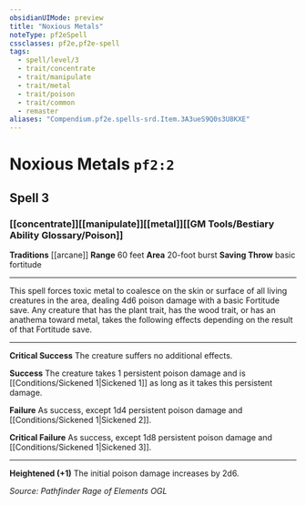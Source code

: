 ```yaml
---
obsidianUIMode: preview
title: "Noxious Metals"
noteType: pf2eSpell
cssclasses: pf2e,pf2e-spell
tags:
  - spell/level/3
  - trait/concentrate
  - trait/manipulate
  - trait/metal
  - trait/poison
  - trait/common
  - remaster
aliases: "Compendium.pf2e.spells-srd.Item.3A3ueS9Q0s3U8KXE" 
---
```

# Noxious Metals  `pf2:2`  
## Spell 3
### [[concentrate]][[manipulate]][[metal]][[GM Tools/Bestiary Ability Glossary/Poison]]
**Traditions** [[arcane]]
**Range** 60 feet
**Area** 20-foot burst
**Saving Throw** basic fortitude
* * * 
This spell forces toxic metal to coalesce on the skin or surface of all living creatures in the area, dealing 4d6 poison damage with a basic Fortitude save. Any creature that has the plant trait, has the wood trait, or has an anathema toward metal, takes the following effects depending on the result of that Fortitude save.

* * *

**Critical Success** The creature suffers no additional effects.

**Success** The creature takes 1 persistent poison damage and is [[Conditions/Sickened 1|Sickened 1]] as long as it takes this persistent damage.

**Failure** As success, except 1d4 persistent poison damage and [[Conditions/Sickened 1|Sickened 2]].

**Critical Failure** As success, except 1d8 persistent poison damage and [[Conditions/Sickened 1|Sickened 3]].

* * *

**Heightened (+1)** The initial poison damage increases by 2d6.

*Source: Pathfinder Rage of Elements*
*OGL*
